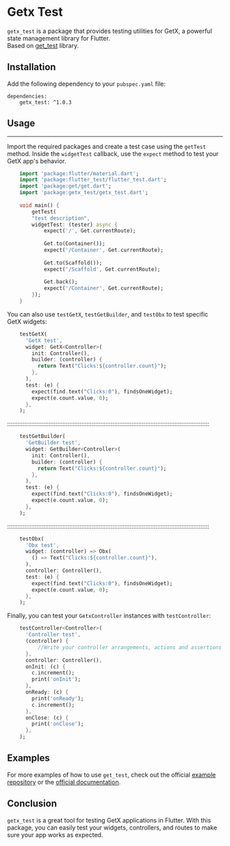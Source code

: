 # Getx Test

`getx_test` is a package that provides testing utilities for GetX, a powerful state management library for Flutter.  
Based on [get_test](https://pub.dev/packages/get_test) library.

## Installation

Add the following dependency to your `pubspec.yaml` file:



    dependencies:  
	    getx_test: ^1.0.3


## Usage
-----  

Import the required packages and create a test case using the `getTest` method. Inside the `widgetTest` callback, use the `expect` method to test your GetX app's behavior.

```dart
    import 'package:flutter/material.dart';  
    import 'package:flutter_test/flutter_test.dart';  
    import 'package:get/get.dart';  
    import 'package:getx_test/getx_test.dart';  
      
    void main() {  
	    getTest(  
	    "test description",  
	    widgetTest: (tester) async {  
		    expect('/', Get.currentRoute);  
		    
		    Get.to(Container()); 
		    expect('/Container', Get.currentRoute);  
		    
		    Get.to(Scaffold()); 
		    expect('/Scaffold', Get.currentRoute);  
		    
		    Get.back();  
		    expect('/Container', Get.currentRoute); 
		});  
    }
```

You can also use `testGetX`, `testGetBuilder`, and `testObx` to test specific GetX widgets:


```dart
    testGetX(  
      'GetX test',  
      widget: GetX<Controller>(  
        init: Controller(),  
        builder: (controller) {  
          return Text("Clicks:${controller.count}");  
        },  
      ),  
      test: (e) {  
        expect(find.text("Clicks:0"), findsOneWidget);  
        expect(e.count.value, 0);  
      },  
    );
```
:::::::::::::::::::::::::::::::::::::::::::::::::::::::::::::::::::::::::::::::::::::::::::::::::::::::::::::::::::::
```dart
    testGetBuilder(  
      'GetBuilder test',  
      widget: GetBuilder<Controller>(  
        init: Controller(),  
        builder: (controller) {  
          return Text("Clicks:${controller.count}");  
        },  
      ),  
      test: (e) {  
        expect(find.text("Clicks:0"), findsOneWidget);  
        expect(e.count.value, 0);  
      },  
    );
```
:::::::::::::::::::::::::::::::::::::::::::::::::::::::::::::::::::::::::::::::::::::::::::::::::::::::::::::::::::::

```dart
    testObx(  
      'Obx test',  
      widget: (controller) => Obx(  
        () => Text("Clicks:${controller.count}"),  
      ),  
      controller: Controller(),  
      test: (e) {  
        expect(find.text("Clicks:0"), findsOneWidget);  
        expect(e.count.value, 0);  
      },  
    ); 
```

Finally, you can test your `GetxController` instances with `testController`:

```dart
    testController<Controller>(  
      'Controller test',  
      (controller) {
		  //Write your controller arrangements, actions and assertions here...
	  },  
      controller: Controller(),  
      onInit: (c) {  
        c.increment();  
        print('onInit');  
      },  
      onReady: (c) {  
        print('onReady');  
        c.increment();  
      },  
      onClose: (c) {  
        print('onClose');  
      },  
    );
```

Examples
--------  

For more examples of how to use `get_test`, check out the official [example repository](https://github.com/cyenite/getx_test/example/lib/main.dart) or the [official documentation](https://pub.dev/packages/getx_test).

Conclusion
----------  

`getx_test` is a great tool for testing GetX applications in Flutter. With this package, you can easily test your widgets, controllers, and routes to make sure your app works as expected.
